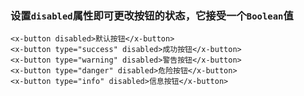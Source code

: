 
### 设置`disabled`属性即可更改按钮的状态，它接受一个`Boolean`值

```
<x-button disabled>默认按钮</x-button>
<x-button type="success" disabled>成功按钮</x-button>
<x-button type="warning" disabled>警告按钮</x-button>
<x-button type="danger" disabled>危险按钮</x-button>
<x-button type="info" disabled>信息按钮</x-button>
```
